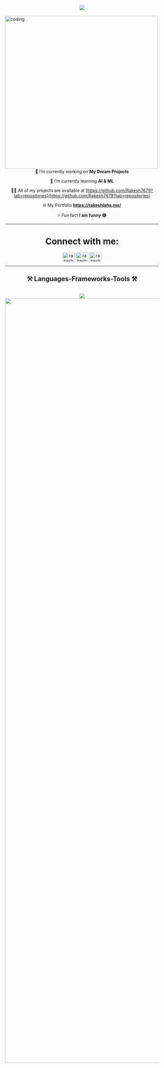
<img src="" >


<h1 align="center">
    <img src="https://readme-typing-svg.herokuapp.com/?font=Righteous&size=35&center=true&vCenter=true&width=500&height=70&duration=3500&lines=Hi+There!+👋;+I'm+Rakesh+Laha;+A+Full+Stack+Web+Developer+🧑🏻‍💻;+A+Data+Analyst📊;+A+Data+Scientiest📈;+&+an+AIML+Engineer;" />
</h1>




<img align="center" alt="coding" hight="500" width="500" src="https://media4.giphy.com/media/v1.Y2lkPTZjMDliOTUyMG1wOGQwb3ZoamN5bW1scWltZGIyamRsNTdtdnR6NjV0dTg3N2s2aCZlcD12MV9naWZzX3NlYXJjaCZjdD1n/bGgsc5mWoryfgKBx1u/200w.gif">





<div align="center">
🔭 I’m currently working on <b>My Dream Projects</b>

🌱 I’m currently learning **AI & ML**

👨‍💻 All of my projects are available at [https://github.com/Rakesh7679?tab=repositories](https://github.com/Rakesh7679?tab=repositories)

🌐 My Portfolio **https://rakeshlaha.me/**

 ⚡ Fun fact **I am funny 😅**

</div>

---
<h1 align="center">Connect with me:</h1>
<p align="center">
<a href="https://www.linkedin.com/in/rakesh-laha-2196b62a7/" target="_blank"><img align="center" src="https://raw.githubusercontent.com/rahuldkjain/github-profile-readme-generator/master/src/images/icons/Social/linked-in-alt.svg" alt="rakesh laha" height="30" width="40" /></a>
<a href="https://www.facebook.com/rakesh.laha.7902" target="_blank"><img align="center" src="https://raw.githubusercontent.com/rahuldkjain/github-profile-readme-generator/master/src/images/icons/Social/facebook.svg" alt="rakesh laha" height="30" width="40" /></a>
<a href="https://www.instagram.com/i_t_z._rakesh/" target="_blank"><img align="center" src="https://raw.githubusercontent.com/rahuldkjain/github-profile-readme-generator/master/src/images/icons/Social/instagram.svg" alt="rakesh laha" height="30" width="40" /></a>

</p>
<hr>

<h2 align="center">⚒️ Languages-Frameworks-Tools ⚒️</h2>
<br/>
<div align="center">
    <img src="https://skillicons.dev/icons?i=mongodb,express,react,nodejs,vite,remix,bootstrap,mui,pug,html,htmx,css,sass,figma,tailwind,windicss,styledcomponents,codepen,nextjs,vercel,c,cpp,cs,python,javascript,typescript,jquery,vue,angular,regex,java,mysql,flask,fastapi,django,pycharm,vscode,visualstudio,idea,eclipse,androidstudio,replit,windows,powershell,bash,vim,apple,linux,debian,ubuntu,kali,sublime,ps,pr,ae,blender,arduino,opencv,qt,selenium,php,sqlite,sklearn,redux,docker,dotnet,netlify,heroku,wordpress,appwrite,firebase,prisma,supabase,md,postgres,postman,aws,gcp,cloudflare,stackoverflow,nginx,notion,git,github,discord,discordjs,dart,flutter" /><br>

</div>


<img src= "https://capsule-render.vercel.app/api?type=waving&color=gradient&customColorList=14,21&height=82&section=footer" width="2500px"/>
